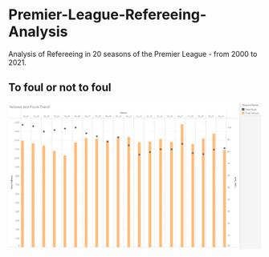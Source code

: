 # Premier-League-Refereeing-Analysis
Analysis of Refereeing in 20 seasons of the Premier League - from 2000 to 2021.

## To foul or not to foul

![view](Fouls_yellow_trend.PNG)


